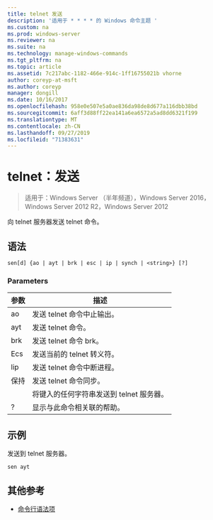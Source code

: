 ```yaml
---
title: telnet 发送
description: '适用于 * * * * 的 Windows 命令主题 '
ms.custom: na
ms.prod: windows-server
ms.reviewer: na
ms.suite: na
ms.technology: manage-windows-commands
ms.tgt_pltfrm: na
ms.topic: article
ms.assetid: 7c217abc-1182-466e-914c-1ff16755021b vhorne
author: coreyp-at-msft
ms.author: coreyp
manager: dongill
ms.date: 10/16/2017
ms.openlocfilehash: 958e0e507e5a0ae836da98de8d677a116dbb38bd
ms.sourcegitcommit: 6aff3d88ff22ea141a6ea6572a5ad8dd6321f199
ms.translationtype: MT
ms.contentlocale: zh-CN
ms.lasthandoff: 09/27/2019
ms.locfileid: "71383631"
---
```

# <a name="telnet-send"></a>telnet：发送

>适用于：Windows Server （半年频道），Windows Server 2016，Windows Server 2012 R2，Windows Server 2012

向 telnet 服务器发送 telnet 命令。   
## <a name="syntax"></a>语法  
```  
sen[d] {ao | ayt | brk | esc | ip | synch | <string>} [?]  
```  
### <a name="parameters"></a>Parameters  

| 参数 |                     描述                      |
|-----------|------------------------------------------------------|
|    ao     |       发送 telnet 命令中止输出。        |
|    ayt    |       发送 telnet 命令。       |
|    brk    |            发送 telnet 命令 brk。            |
|    Ecs    |      发送当前的 telnet 转义符。      |
|    lip     |     发送 telnet 命令中断进程。     |
|   保持   |           发送 telnet 命令同步。           |
| <string>  | 将键入的任何字符串发送到 telnet 服务器。 |
|     ?     |     显示与此命令相关联的帮助。      |

## <a name="BKMK_Examples"></a>示例  
发送到 telnet 服务器。  
```  
sen ayt  
```  
## <a name="additional-references"></a>其他参考  
-   [命令行语法项](command-line-syntax-key.md)  

